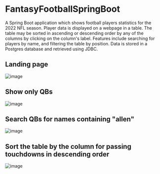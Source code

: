 # FantasyFootballSpringBoot
A Spring Boot application which shows football players statistics for the 2022 NFL season. Player data is displayed on a webpage in a table. The table may be sorted in ascending or descending order by any of the columns by clicking on the column's label. Features include searching for players by name, and filtering the table by position. Data is stored in a Postgres database and retrieved using JDBC.

## Landing page
![image](https://user-images.githubusercontent.com/97772869/226406659-da50bd86-884a-4637-af1a-68e051bc927e.png)

## Show only QBs
![image](https://user-images.githubusercontent.com/97772869/226407389-c8a171ae-27c2-4010-afd3-22f326b42539.png)

## Search QBs for names containing "allen"
![image](https://user-images.githubusercontent.com/97772869/226407011-8ce74094-052d-42ca-9859-8506c5de6fc2.png)

## Sort the table by the column for passing touchdowns in descending order
![image](https://user-images.githubusercontent.com/97772869/226407248-1de6d867-93fe-4718-9a60-acd53615a6d2.png)
